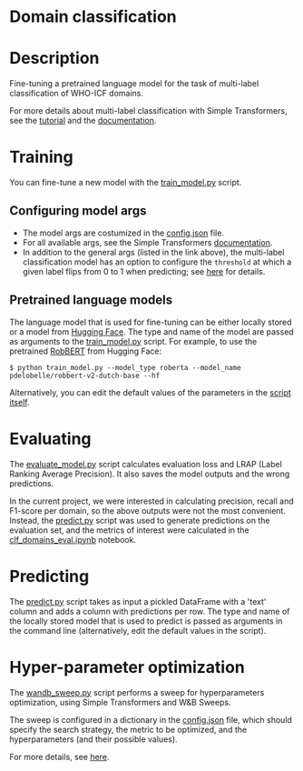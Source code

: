 Domain classification
=====================
# Description
Fine-tuning a pretrained language model for the task of multi-label classification of WHO-ICF domains.

For more details about multi-label classification with Simple Transformers, see the [tutorial](https://towardsdatascience.com/multi-label-classification-using-bert-roberta-xlnet-xlm-and-distilbert-with-simple-transformers-b3e0cda12ce5) and the [documentation](https://simpletransformers.ai/docs/multi-label-classification/).

# Training
You can fine-tune a new model with the [train_model.py](train_model.py) script.
## Configuring model args
- The model args are costumized in the [config.json](config.json) file.
- For all available args, see the Simple Transformers [documentation](https://simpletransformers.ai/docs/usage/#configuring-a-simple-transformers-model).
- In addition to the general args (listed in the link above), the multi-label classification model has an option to configure the `threshold` at which a given label flips from 0 to 1 when predicting; see [here](https://simpletransformers.ai/docs/classification-models/#configuring-a-multi-label-classification-model) for details.

## Pretrained language models
The language model that is used for fine-tuning can be either locally stored or a model from [Hugging Face](https://huggingface.co/models). The type and name of the model are passed as arguments to the [train_model.py](train_model.py) script. For example, to use the pretrained [RobBERT](https://huggingface.co/pdelobelle/robbert-v2-dutch-base) from Hugging Face:
```
$ python train_model.py --model_type roberta --model_name pdelobelle/robbert-v2-dutch-base --hf
```
Alternatively, you can edit the default values of the parameters in the [script itself](train_model.py).

# Evaluating
The [evaluate_model.py](evaluate_model.py) script calculates evaluation loss and LRAP (Label Ranking Average Precision). It also saves the model outputs and the wrong predictions.

In the current project, we were interested in calculating precision, recall and F1-score per domain, so the above outputs were not the most convenient. Instead, the [predict.py](predict.py) script was used to generate predictions on the evaluation set, and the metrics of interest were calculated in the [clf_domains_eval.ipynb](../ml_evaluation/clf_domains_eval.ipynb) notebook.

# Predicting
The [predict.py](predict.py) script takes as input a pickled DataFrame with a 'text' column and adds a column with predictions per row. The type and name of the locally stored model that is used to predict is passed as arguments in the command line (alternatively, edit the default values in the script).

# Hyper-parameter optimization
The [wandb_sweep.py](wandb_sweep.py) script performs a sweep for hyperparameters optimization, using Simple Transformers and W&B Sweeps.

The sweep is configured in a dictionary in the [config.json](config.json) file, which should specify the search strategy, the metric to be optimized, and the hyperparameters (and their possible values).

For more details, see [here](https://simpletransformers.ai/docs/tips-and-tricks/#hyperparameter-optimization).
